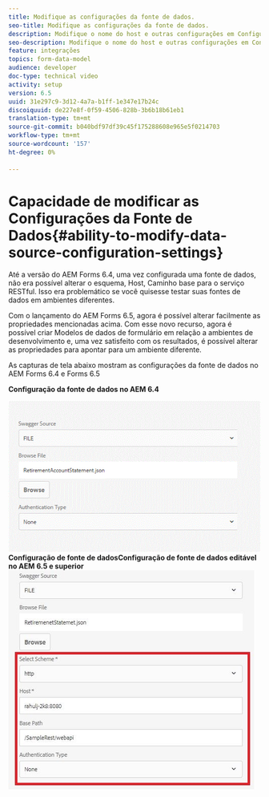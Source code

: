 ```yaml
---
title: Modifique as configurações da fonte de dados.
seo-title: Modifique as configurações da fonte de dados.
description: Modifique o nome do host e outras configurações em Configurações da fonte de dados.
seo-description: Modifique o nome do host e outras configurações em Configurações da Fonte de Dados.
feature: integrações
topics: form-data-model
audience: developer
doc-type: technical video
activity: setup
version: 6.5
uuid: 31e297c9-3d12-4a7a-b1ff-1e347e17b24c
discoiquuid: de227e8f-0f59-4506-828b-3b6b18b61eb1
translation-type: tm+mt
source-git-commit: b040bdf97df39c45f175288608e965e5f0214703
workflow-type: tm+mt
source-wordcount: '157'
ht-degree: 0%

---
```



# Capacidade de modificar as Configurações da Fonte de Dados{#ability-to-modify-data-source-configuration-settings}

Até a versão do AEM Forms 6.4, uma vez configurada uma fonte de dados, não era possível alterar o esquema, Host, Caminho base para o serviço RESTful. Isso era problemático se você quisesse testar suas fontes de dados em ambientes diferentes.

Com o lançamento do AEM Forms 6.5, agora é possível alterar facilmente as propriedades mencionadas acima. Com esse novo recurso, agora é possível criar Modelos de dados de formulário em relação a ambientes de desenvolvimento e, uma vez satisfeito com os resultados, é possível alterar as propriedades para apontar para um ambiente diferente.

As capturas de tela abaixo mostram as configurações da fonte de dados no AEM Forms 6.4 e Forms 6.5

**Configuração da fonte de dados no AEM 6.4**

![64](assets/64release.gif)
**Configuração de fonte de dadosConfiguração de fonte de dados editável no AEM 6.5 e superior**
![65Configuração de fonte de dados](assets/modifiabledatasource.jfif)

